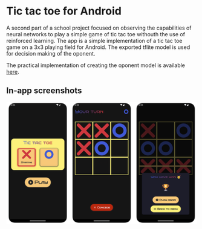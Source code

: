 # Tic tac toe for Android
A second part of a school project focused on observing the capabilities of neural networks to play a simple game of tic tac toe withouth the use of reinforced learning. The app is a simple implementation of a tic tac toe game on a 3x3 playing field for Android. The exported tflite model is used for decision making of the oponent. 

The practical implementation of creating the oponent model is available [here](https://github.com/michalmusil/tic-tac-toe-mlp).

## In-app screenshots
![screenshots](./images/screenshots.png)

